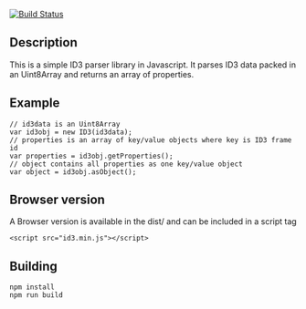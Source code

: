 [![Build Status](https://travis-ci.org/Eyevinn/id3.js.svg?branch=master)](https://travis-ci.org/Eyevinn/id3.js)

## Description
This is a simple ID3 parser library in Javascript. It parses ID3 data packed in an Uint8Array and
returns an array of properties. 

## Example

    // id3data is an Uint8Array
    var id3obj = new ID3(id3data);
    // properties is an array of key/value objects where key is ID3 frame id
    var properties = id3obj.getProperties();  
    // object contains all properties as one key/value object
    var object = id3obj.asObject();

## Browser version

A Browser version is available in the dist/ and can be included in a script tag

    <script src="id3.min.js"></script>

## Building

    npm install
    npm run build
